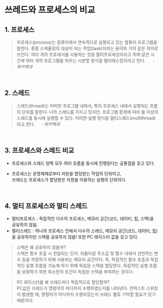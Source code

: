 # 쓰레드와 프로세스의 비교

## 1. 프로세스
>프로세스(process)는 컴퓨터에서 연속적으로 실행되고 있는 컴퓨터 프로그램을 말한다. 종종 스케줄링의 대상이 되는 작업(task)이라는 용어와 거의 같은 의미로 쓰인다. 여러 개의 프로세서를 사용하는 것을 멀티프로세싱이라고 하며 같은 시간에 여러 개의 프로그램을 띄우는 시분할 방식을 멀티태스킹이라고 한다. &nbsp;&nbsp;&nbsp;&nbsp; *-위키백과*

</br>

## 2. 스레드
>스레드(thread)는 어떠한 프로그램 내에서, 특히 프로세스 내에서 실행되는 흐름의 단위를 말한다. 나의 스레드를 가지고 있지만, 프로그램 환경에 따라 둘 이상의 스레드를 동시에 실행할 수 있다. 이러한 실행 방식을 멀티스레드(multithread)라고 한다. &nbsp;&nbsp;&nbsp;&nbsp; *-위키백과*

</br>

## 3. 프로세스와 스레드 비교

- 프로세스와 스레드 양쪽 모두 여러 흐름을 동시에 진행된다는 공통점을 갖고 있다.

- 프로세스는 운영체제로부터 자원을 할당받는 작업의 단위이고, <br> 쓰레드는 프로세스가 할당받은 자원을 이용하는 실행의 단위이다. 

</br>

## 4. 멀티 프로세스와 멀티 스레드
- 멀티프로세스 : 독립적인 다수의 프로세스, 메모리 공간(코드, 데이터, 힙, 스택)을 공유하지 않음.
- 멀티스레드 : 하나의 프로세스 안에서 다수의 스레드, 메모리 공간(코드, 데이터, 힙)을 공유하지만 스택을 공유하지 않음! 또한 PC 레지스터 값을 갖고 있다. 

> 스택은 왜 공유하지 않을까? <br> 스택은 함수 호출 시 전달되는 인자, 되돌아갈 주소값 및 함수 내에서 선언하는 변수 등을 저장하기 위해 사용되는 메모리 공간이다. 즉, 독립적인 함수 호출과 독립적인 실행 흐름을 가능캐 하기 위해 독립된 스택을 할당한다. 독립적인 실행 흐름을 보장하기 위한 최소한의 조건이 독립된 스택을 부여하는 것이다.

> PC 레지스터를 왜 쓰레드마다 독립적으로 할당할까? <br> PC값은 쓰레드가 명령어의 어디까지 수행하였는지를 나타낸다. 컨텍스트 스위칭이 발생할 때, 명령어가 어디까지 수행되었는지 쓰레드 별로 기억할 필요가 있기 때문이다.